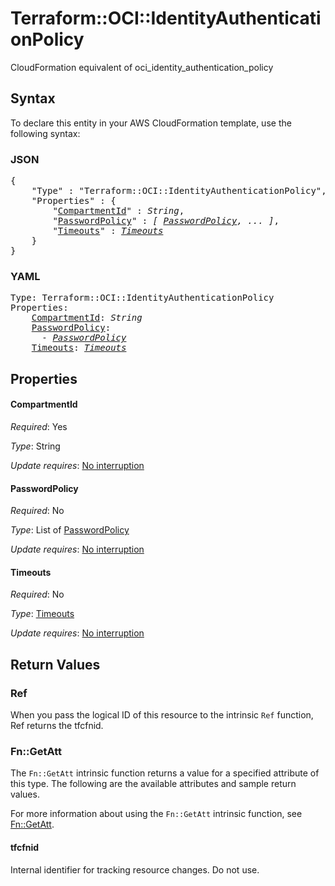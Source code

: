 # Terraform::OCI::IdentityAuthenticationPolicy

CloudFormation equivalent of oci_identity_authentication_policy

## Syntax

To declare this entity in your AWS CloudFormation template, use the following syntax:

### JSON

<pre>
{
    "Type" : "Terraform::OCI::IdentityAuthenticationPolicy",
    "Properties" : {
        "<a href="#compartmentid" title="CompartmentId">CompartmentId</a>" : <i>String</i>,
        "<a href="#passwordpolicy" title="PasswordPolicy">PasswordPolicy</a>" : <i>[ <a href="passwordpolicy.md">PasswordPolicy</a>, ... ]</i>,
        "<a href="#timeouts" title="Timeouts">Timeouts</a>" : <i><a href="timeouts.md">Timeouts</a></i>
    }
}
</pre>

### YAML

<pre>
Type: Terraform::OCI::IdentityAuthenticationPolicy
Properties:
    <a href="#compartmentid" title="CompartmentId">CompartmentId</a>: <i>String</i>
    <a href="#passwordpolicy" title="PasswordPolicy">PasswordPolicy</a>: <i>
      - <a href="passwordpolicy.md">PasswordPolicy</a></i>
    <a href="#timeouts" title="Timeouts">Timeouts</a>: <i><a href="timeouts.md">Timeouts</a></i>
</pre>

## Properties

#### CompartmentId

_Required_: Yes

_Type_: String

_Update requires_: [No interruption](https://docs.aws.amazon.com/AWSCloudFormation/latest/UserGuide/using-cfn-updating-stacks-update-behaviors.html#update-no-interrupt)

#### PasswordPolicy

_Required_: No

_Type_: List of <a href="passwordpolicy.md">PasswordPolicy</a>

_Update requires_: [No interruption](https://docs.aws.amazon.com/AWSCloudFormation/latest/UserGuide/using-cfn-updating-stacks-update-behaviors.html#update-no-interrupt)

#### Timeouts

_Required_: No

_Type_: <a href="timeouts.md">Timeouts</a>

_Update requires_: [No interruption](https://docs.aws.amazon.com/AWSCloudFormation/latest/UserGuide/using-cfn-updating-stacks-update-behaviors.html#update-no-interrupt)

## Return Values

### Ref

When you pass the logical ID of this resource to the intrinsic `Ref` function, Ref returns the tfcfnid.

### Fn::GetAtt

The `Fn::GetAtt` intrinsic function returns a value for a specified attribute of this type. The following are the available attributes and sample return values.

For more information about using the `Fn::GetAtt` intrinsic function, see [Fn::GetAtt](https://docs.aws.amazon.com/AWSCloudFormation/latest/UserGuide/intrinsic-function-reference-getatt.html).

#### tfcfnid

Internal identifier for tracking resource changes. Do not use.

